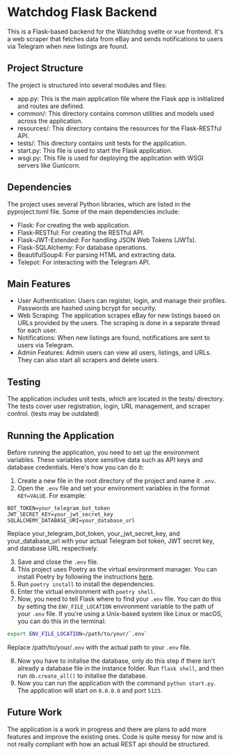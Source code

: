 # Watchdog Flask Backend

This is a Flask-based backend for the Watchdog svelte or vue frontend. It's a web scraper that fetches data from eBay and sends notifications to users via Telegram when new listings are found.

## Project Structure

The project is structured into several modules and files:

- app.py: This is the main application file where the Flask app is initialized and routes are defined.
- common/: This directory contains common utilities and models used across the application.
- resources/: This directory contains the resources for the Flask-RESTful API.
- tests/: This directory contains unit tests for the application.
- start.py: This file is used to start the Flask application.
- wsgi.py: This file is used for deploying the application with WSGI servers like Gunicorn.

## Dependencies

The project uses several Python libraries, which are listed in the pyproject.toml file. Some of the main dependencies include:

- Flask: For creating the web application.
- Flask-RESTful: For creating the RESTful API.
- Flask-JWT-Extended: For handling JSON Web Tokens (JWTs).
- Flask-SQLAlchemy: For database operations.
- BeautifulSoup4: For parsing HTML and extracting data.
- Telepot: For interacting with the Telegram API.

## Main Features

- User Authentication: Users can register, login, and manage their profiles. Passwords are hashed using bcrypt for security.
- Web Scraping: The application scrapes eBay for new listings based on URLs provided by the users. The scraping is done in a separate thread for each user.
- Notifications: When new listings are found, notifications are sent to users via Telegram.
- Admin Features: Admin users can view all users, listings, and URLs. They can also start all scrapers and delete users.

## Testing

The application includes unit tests, which are located in the tests/ directory. The tests cover user registration, login, URL management, and scraper control. (tests may be outdated)

## Running the Application

Before running the application, you need to set up the environment variables. These variables store sensitive data such as API keys and database credentials. Here's how you can do it:

1. Create a new file in the root directory of the project and name it `.env`.
2. Open the `.env` file and set your environment variables in the format `KEY=VALUE`. For example:

```env
BOT_TOKEN=your_telegram_bot_token
JWT_SECRET_KEY=your_jwt_secret_key
SQLALCHEMY_DATABASE_URI=your_database_url
```

Replace your_telegram_bot_token, your_jwt_secret_key, and your_database_url with your actual Telegram bot token, JWT secret key, and database URL respectively.

3. Save and close the `.env` file.
4. This project uses Poetry as the virtual environment manager. You can install Poetry by following the instructions [here](https://python-poetry.org/docs/#installation).
5. Run `poetry install` to install the dependencies.
6. Enter the virtual environment with `poetry shell`.
7. Now, you need to tell Flask where to find your `.env` file. You can do this by setting the `ENV_FILE_LOCATION` environment variable to the path of your `.env` file. If you're using a Unix-based system like Linux or macOS, you can do this in the terminal:

```bash
export ENV_FILE_LOCATION=/path/to/your/`.env`
```

Replace /path/to/your/`.env` with the actual path to your `.env` file.

8. Now you have to initalise the database, only do this step if there isn't already a database file in the instance folder. Run `flask shell`, and then run `db.create_all()` to initalise the database.
9. Now you can run the application with the command `python start.py`. The application will start on `0.0.0.0` and port `5123`.

## Future Work

The application is a work in progress and there are plans to add more features and improve the existing ones. Code is quite messy for now and is not really compliant with how an actual REST api should be structured.
